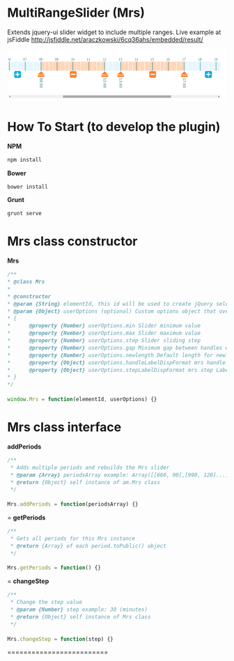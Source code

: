 MultiRangeSlider (Mrs)
===================

Extends jquery-ui slider widget to include multiple ranges.
Live example at jsFiddle http://jsfiddle.net/araczkowski/6cq36ahs/embedded/result/


![alt tag](https://raw.githubusercontent.com/araczkowski/MultiRangeSlider/master/app/images/MultiRangeSlider.png)



How To Start (to develop the plugin)
===========================

**NPM**
```javascript
npm install
```

**Bower**
```javascript
bower install
```

**Grunt**
```javascript
grunt serve
```


Mrs class constructor
===========================
**Mrs**
```javascript
/**
* @class Mrs
*
* @constructor
* @param {String} elementId, this id will be used to create jQuery selector
* @param {Object} userOptions (optional) Custom options object that overrides default
* {
*      @property {Number} userOptions.min Slider minimum value
*      @property {Number} userOptions.max Slider maximum value
*      @property {Number} userOptions.step Slider sliding step
*      @property {Number} userOptions.gap Minimum gap between handles when add/remove range controls are visible
*      @property {Number} userOptions.newlength Default length for newly created range. Will be adjusted between surrounding handles if not fitted
*      @property {Object} userOptions.handleLabelDispFormat mrs handle label format default hh24:mi
*      @property {Object} userOptions.stepLabelDispFormat mrs step Label format default hh24
* }
*/

window.Mrs = function(elementId, userOptions) {}
```


Mrs class interface
=========================


**addPeriods**
```javascript
/**
 * Adds multiple periods and rebuilds the Mrs slider
 * @param {Array} periodsArray example: Array([[660, 90],[990, 120]...])
 * @return {Object} self instance of am.Mrs class
 */

Mrs.addPeriods = function(periodsArray) {}
```

=
**getPeriods**
```javascript
/**
 * Gets all periods for this Mrs instance
 * @return {Array} of each period.toPublic() object
 */

Mrs.getPeriods = function() {}
```


=
**changeStep**
```javascript
/**
 * Change the step value
 * @param {Number} step example: 30 (minutes)
 * @return {Object} self instance of Mrs class
 */

Mrs.changeStep = function(step) {}
```

=========================




